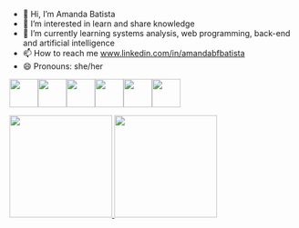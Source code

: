 - 👋 Hi, I’m Amanda Batista
- 👀 I’m interested in learn and share knowledge
- 🌱 I’m currently learning systems analysis, web programming, back-end and artificial intelligence
- 📫 How to reach me www.linkedin.com/in/amandabfbatista
- 😄 Pronouns: she/her
<!---
Kento-Izumi2/Kento-Izumi2 is a ✨ special ✨ repository because its `README.md` (this file) appears on your GitHub profile.
You can click the Preview link to take a look at your changes.
--->
 
<img src="https://cdn.jsdelivr.net/gh/devicons/devicon/icons/android/android-original-wordmark.svg" width="50"/><img src="https://cdn.jsdelivr.net/gh/devicons/devicon/icons/azure/azure-original.svg" width="50"/><img src="https://cdn.jsdelivr.net/gh/devicons/devicon/icons/composer/composer-original.svg" width="50"/><img src="https://cdn.jsdelivr.net/gh/devicons/devicon/icons/laravel/laravel-plain-wordmark.svg" width="50" /><img src="https://cdn.jsdelivr.net/gh/devicons/devicon/icons/html5/html5-original-wordmark.svg" width="50" /><img src="https://cdn.jsdelivr.net/gh/devicons/devicon/icons/mysql/mysql-original.svg" width="50"/>
          
               
       
          
         






<div>
<a href="https://github.com/seu-usuário-aqui">
<img height="180em" src="https://github-readme-stats.vercel.app/api/top-langs/?username=Kento-Izumi2&layout=compact&langs_count=7&theme=dracula"/>
<img height="180em" src="https://github-readme-stats.vercel.app/api?username=Kento-Izumi2&show_icons=true&theme=dracula&include_all_commits=true&count_private=true"/>
</div>



